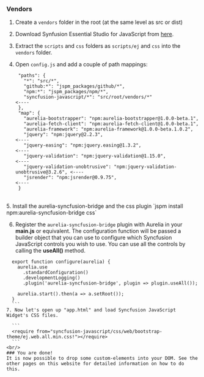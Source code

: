 <br>

### Vendors

1. Create a `vendors` folder in the root (at the same level as src or dist) 
2. Download Synfusion Essential Studio for JavaScript from [here](https://www.syncfusion.com/downloads/javascript).
3. Extract the `scripts` and `css` folders as `scripts/ej` and `css` into the `vendors` folder.
4. Open `config.js` and add a couple of path mappings:

   ```   
    "paths": {
      "*": "src/*",
      "github:*": "jspm_packages/github/*",
      "npm:*": "jspm_packages/npm/*",
      "syncfusion-javascript/*": "src/root/vendors/*"                            <----       
    },
    "map": {
      "aurelia-bootstrapper": "npm:aurelia-bootstrapper@1.0.0-beta.1",
      "aurelia-fetch-client": "npm:aurelia-fetch-client@1.0.0-beta.1",
      "aurelia-framework": "npm:aurelia-framework@1.0.0-beta.1.0.2",
      "jquery": "npm:jquery@2.2.3",                                               <----
      "jquery-easing": "npm:jquery.easing@1.3.2",                                 <----
      "jquery-validation": "npm:jquery-validation@1.15.0",                        <----
      "jquery-validation-unobtrusive": "npm:jquery-validation-unobtrusive@3.2.6", <----
      "jsrender": "npm:jsrender@0.9.75",                                          <----
    }  
    ```
<br/>
5. Install the aurelia-syncfusion-bridge and the css plugin
`jspm install npm:aurelia-syncfusion-bridge css`

6. Register the `aurelia-syncfusion-bridge` plugin with Aurelia in your **main.js** or equivalent. The configuration function will be passed a builder object that you can use to configure which Syncfusion JavaScript controls you wish to use. You can use all the controls by calling the **useAll()** method.
  
  ```
    export function configure(aurelia) {
      aurelia.use
        .standardConfiguration()
        .developmentLogging()
        .plugin('aurelia-syncfusion-bridge', plugin => plugin.useAll());

      aurelia.start().then(a => a.setRoot());
    }
    ``` 
7. Now let's open up "app.html" and load Syncfusion JavaScript Widget's CSS files.
    
    ```
    <require from="syncfusion-javascript/css/web/bootstrap-theme/ej.web.all.min.css!"></require>
    ``` 
<br/>
### You are done!
It is now possible to drop some custom-elements into your DOM. See the other pages on this website for detailed information on how to do this.
